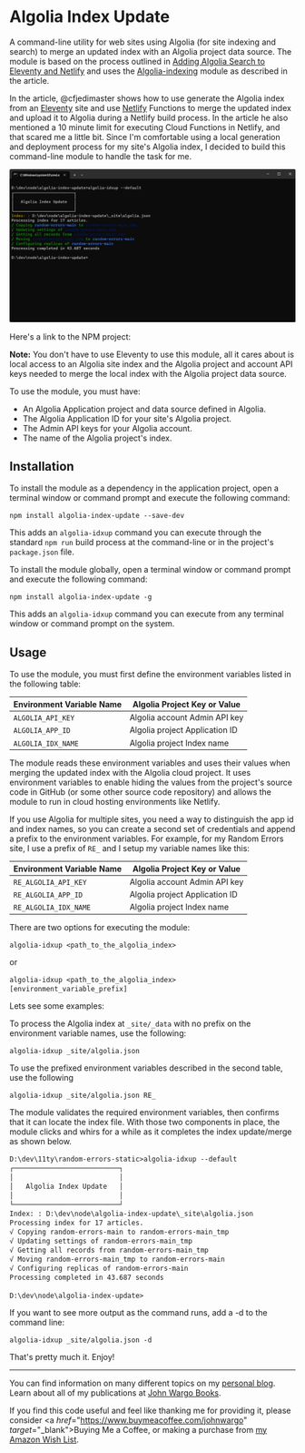 # Algolia Index Update

A command-line utility for web sites using Algolia (for site indexing and search) to merge an updated index with an Algolia project data source. The module is based on the process outlined in [Adding Algolia Search to Eleventy and Netlify](https://www.raymondcamden.com/2020/06/24/adding-algolia-search-to-eleventy-and-netlify) and uses the [Algolia-indexing](https://github.com/pixelastic/algolia-indexing) module as described in the article. 

In the article, @cfjedimaster shows how to use generate the Algolia index from an [Eleventy](https://www.11ty.dev/) site and use [Netlify](https://www.netlify.com/) Functions to merge the updated index and upload it to Algolia during a Netlify build process. In the article he also mentioned a 10 minute limit for executing Cloud Functions in Netlify, and that scared me a little bit. Since I'm comfortable using a local generation and deployment process for my site's Algolia index, I decided to build this command-line module to handle the task for me.

![The module in action](https://github.com/johnwargo/algolia-index-update/blob/main/images/image-02.png)

Here's a link to the NPM project:

**Note:** You don't have to use Eleventy to use this module, all it cares about is local access to an Algolia site index and the Algolia project and account API keys needed to merge the local index with the Algolia project data source.

To use the module,  you must have:

* An Algolia Application project and data source  defined in Algolia. 
* The Algolia Application ID for your site's Algolia project.
* The Admin API keys for your Algolia account.
* The name of the Algolia project's index.

## Installation 

To install the module as a dependency in the application project, open a terminal window or command prompt and execute the following command:

```shell
npm install algolia-index-update --save-dev 
```

This adds an `algolia-idxup` command you can execute through the standard `npm run` build process at the command-line or in the project's `package.json` file.

To install the module globally, open a terminal window or command prompt and execute the following command:

```shell
npm install algolia-index-update -g
```

This adds an `algolia-idxup` command you can execute from any terminal window or command prompt on the system. 

## Usage

To use the module, you must first define the environment variables listed in the following table:

| Environment Variable Name | Algolia Project Key or Value   |
| ------------------------- | ------------------------------ |
| `ALGOLIA_API_KEY`         | Algolia account Admin API key  |
| `ALGOLIA_APP_ID`          | Algolia project Application ID |
| `ALGOLIA_IDX_NAME`        | Algolia project Index name     |

The module reads these environment variables and uses their values when merging the updated index with the Algolia cloud project. It uses environment variables to enable hiding the values from the project's source code in GitHub (or some other source code repository) and allows the module to run in cloud hosting environments like Netlify.

If you use Algolia for multiple sites, you need a way to distinguish the app id and index names, so you can create a second set of credentials and append a prefix to the environment variables. For example, for my Random Errors site, I use a prefix of `RE_` and I setup my variable names like this:

| Environment Variable Name | Algolia Project Key or Value   |
| ------------------------- | ------------------------------ |
| `RE_ALGOLIA_API_KEY`      | Algolia account Admin API key  |
| `RE_ALGOLIA_APP_ID`       | Algolia project Application ID |
| `RE_ALGOLIA_IDX_NAME`     | Algolia project Index name     |

There are two options for executing the module:

```shell
algolia-idxup <path_to_the_algolia_index>
```

or

```shell
algolia-idxup <path_to_the_algolia_index> [environment_variable_prefix]
```

Lets see some examples:

To process the Algolia index at `_site/_data` with no prefix on the environment variable names, use the following:

```shell
algolia-idxup _site/algolia.json
```

To use the prefixed environment variables described in the second table, use the following

```shell
algolia-idxup _site/algolia.json RE_
```

The module validates the required environment variables, then confirms that it can locate the index file. With those two components in place, the module clicks and whirs for a while as it completes the index update/merge as shown below.

```text
D:\dev\11ty\random-errors-static>algolia-idxup --default
┌──────────────────────────┐
│                          │
│   Algolia Index Update   │
│                          │
└──────────────────────────┘
Index: : D:\dev\node\algolia-index-update\_site\algolia.json
Processing index for 17 articles.
√ Copying random-errors-main to random-errors-main_tmp
√ Updating settings of random-errors-main_tmp
√ Getting all records from random-errors-main_tmp
√ Moving random-errors-main_tmp to random-errors-main
√ Configuring replicas of random-errors-main
Processing completed in 43.687 seconds

D:\dev\node\algolia-index-update>
```

If you want to see more output as the command runs, add a -d to the command line:

```shell
algolia-idxup _site/algolia.json -d
```

That's pretty much it. Enjoy!

***

You can find information on many different topics on my [personal blog](http://www.johnwargo.com). Learn about all of my publications at [John Wargo Books](http://www.johnwargobooks.com).

If you find this code useful and feel like thanking me for providing it, please consider <a *href*="https://www.buymeacoffee.com/johnwargo" *target*="_blank">Buying Me a Coffee</a>, or making a purchase from [my Amazon Wish List](https://amzn.com/w/1WI6AAUKPT5P9).
